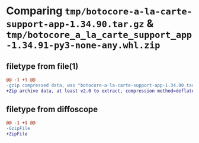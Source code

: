 # Comparing `tmp/botocore-a-la-carte-support-app-1.34.90.tar.gz` & `tmp/botocore_a_la_carte_support_app-1.34.91-py3-none-any.whl.zip`

## filetype from file(1)

```diff
@@ -1 +1 @@
-gzip compressed data, was "botocore-a-la-carte-support-app-1.34.90.tar", last modified: Wed Apr 24 01:02:28 2024, max compression
+Zip archive data, at least v2.0 to extract, compression method=deflate
```

## filetype from diffoscope

```diff
@@ -1 +1 @@
-GzipFile
+ZipFile
```

